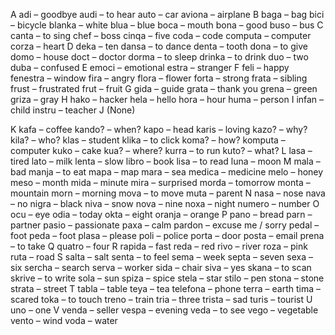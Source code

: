 A
adi – goodbye
audi – to hear
auto – car
aviona – airplane
B
baga – bag
bici – bicycle
blanka – white
blua – blue
boca – mouth
bona – good
buso – bus
C
canta – to sing
chef – boss
cinqa – five
coda – code
computa – computer
corza – heart
D
deka – ten
dansa – to dance
denta – tooth
dona – to give
domo – house
doct – doctor
dorma – to sleep
drinka – to drink
duo – two
duba – confused
E
emoci – emotional
estra – stranger
F
feli – happy
fenestra – window
fira – angry
flora – flower
forta – strong
frata – sibling
frust – frustrated
frut – fruit
G
gida – guide
grata – thank you
grena – green
griza – gray
H
hako – hacker
hela – hello
hora – hour
huma – person
I
infan – child
instru – teacher
J
(None)

K
kafa – coffee
kando? – when?
kapo – head
karis – loving
kazo? – why?
kila? – who?
klas – student
klika – to click
koma? – how?
komputa – computer
kuko – cake
kua? – where?
kurra – to run
kuto? – what?
L
lasa – tired
lato – milk
lenta – slow
libro – book
lisa – to read
luna – moon
M
mala – bad
manja – to eat
mapa – map
mara – sea
medica – medicine
melo – honey
meso – month
mida – minute
mira – surprised
morda – tomorrow
monta – mountain
morn – morning
mova – to move
muta – parent
N
nasa – nose
nava – no
nigra – black
niva – snow
nova – nine
noxa – night
numero – number
O
ocu – eye
odia – today
okta – eight
oranja – orange
P
pano – bread
parn – partner
pasio – passionate
paxa – calm
pardon – excuse me / sorry
pedal – foot
peda – foot
plasa – please
poli – police
porta – door
posta – email
prena – to take
Q
quatro – four
R
rapida – fast
reda – red
rivo – river
roza – pink
ruta – road
S
salta – salt
senta – to feel
sema – week
septa – seven
sexa – six
sercha – search
serva – worker
sida – chair
siva – yes
skana – to scan
skrive – to write
sola – sun
spiza – spice
stela – star
stilo – pen
stona – stone
strata – street
T
tabla – table
teya – tea
telefona – phone
terra – earth
tima – scared
toka – to touch
treno – train
tria – three
trista – sad
turis – tourist
U
uno – one
V
venda – seller
vespa – evening
veda – to see
vego – vegetable
vento – wind
voda – water
